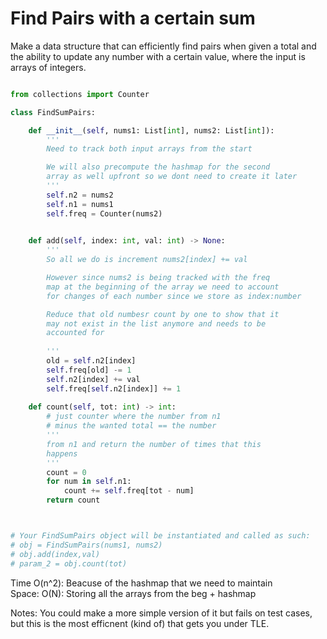 # Find Pairs with a certain sum

Make a data structure that can efficiently find pairs when given a total and the ability to update any number with a certain value, where the input is arrays of integers.

```Python

from collections import Counter

class FindSumPairs:

    def __init__(self, nums1: List[int], nums2: List[int]):
        '''
        Need to track both input arrays from the start

        We will also precompute the hashmap for the second
        array as well upfront so we dont need to create it later
        '''
        self.n2 = nums2
        self.n1 = nums1
        self.freq = Counter(nums2)
        

    def add(self, index: int, val: int) -> None:
        '''
        So all we do is increment nums2[index] += val

        However since nums2 is being tracked with the freq
        map at the beginning of the array we need to account
        for changes of each number since we store as index:number

        Reduce that old numbesr count by one to show that it 
        may not exist in the list anymore and needs to be 
        accounted for
        
        '''
        old = self.n2[index]
        self.freq[old] -= 1
        self.n2[index] += val
        self.freq[self.n2[index]] += 1
        
    def count(self, tot: int) -> int:
        # just counter where the number from n1 
        # minus the wanted total == the number 
        '''
        from n1 and return the number of times that this 
        happens
        '''
        count = 0
        for num in self.n1:
            count += self.freq[tot - num]
        return count



# Your FindSumPairs object will be instantiated and called as such:
# obj = FindSumPairs(nums1, nums2)
# obj.add(index,val)
# param_2 = obj.count(tot)
```
Time O(n^2): Beacuse of the hashmap that we need to maintain<br>
Space: O(N): Storing all the arrays from the beg + hashmap<br>

Notes: You could make a more simple version of it but fails on test cases, but this is the most efficnent (kind of) that gets you under TLE.
